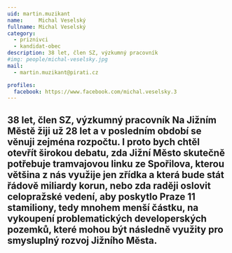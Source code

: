 ```yaml
---
uid: martin.muzikant
name:     Michal Veselský
fullname: Michal Veselský
category:
  - priznivci
  - kandidat-obec
description: 38 let, člen SZ, výzkumný pracovník
#img: people/michal-veselsky.jpg
mail:
  - martin.muzikant@pirati.cz

profiles:
  facebook: https://www.facebook.com/michal.veselsky.3
---
```

38 let, člen SZ, výzkumný pracovník
Na Jižním Městě žiji už 28 let a v posledním období se věnuji zejména rozpočtu. I proto bych chtěl otevřít širokou debatu, zda Jižní Město skutečně potřebuje tramvajovou linku ze Spořilova, kterou většina z nás využije jen zřídka a která bude stát řádově miliardy korun, nebo zda raději oslovit celopražské vedení, aby poskytlo Praze 11 stamiliony, tedy mnohem menší částku, na vykoupení problematických developerských pozemků, které mohou být následně využity pro smysluplný rozvoj Jižního Města.
---